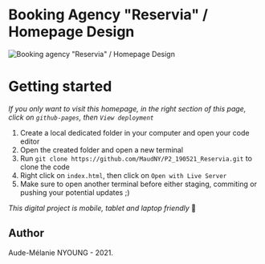 # Booking Agency "Reservia" / Homepage Design

![Booking agency "Reservia" / Homepage Design](https://github.com/MaudNY/P2_190521_Reservia/blob/main/R%C3%A9servia-photo.jpg "Reservia booking agency presentation image")

<h1>Getting started</h1>

*If you only want to visit this homepage, in the right section of this page, click on ` github-pages `, then ` View deployment `*

1. Create a local dedicated folder in your computer and open your code editor
2. Open the created folder and open a new terminal
3. Run ` git clone https://github.com/MaudNY/P2_190521_Reservia.git ` to clone the code
4. Right click on ` index.html `, then click on ` Open with Live Server `
5. Make sure to open another terminal before either staging, commiting or pushing your potential updates ;)

*This digital project is mobile, tablet and laptop friendly* 🤩

<h2>Author</h2>

Aude-Mélanie NYOUNG - 2021.
